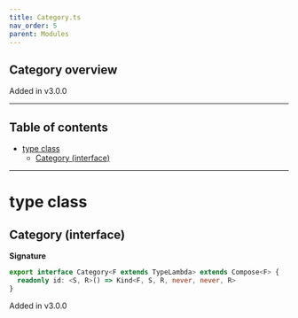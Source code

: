 ```yaml
---
title: Category.ts
nav_order: 5
parent: Modules
---
```


## Category overview

Added in v3.0.0

---

<h2 class="text-delta">Table of contents</h2>

- [type class](#type-class)
  - [Category (interface)](#category-interface)

---

# type class

## Category (interface)

**Signature**

```ts
export interface Category<F extends TypeLambda> extends Compose<F> {
  readonly id: <S, R>() => Kind<F, S, R, never, never, R>
}
```

Added in v3.0.0
